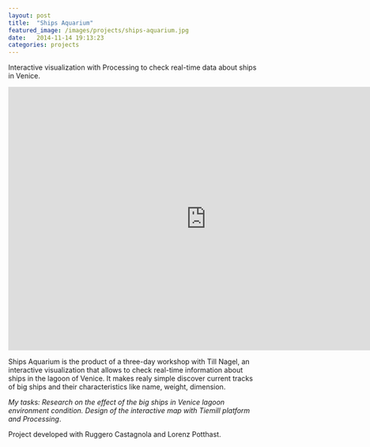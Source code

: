 ```yaml
---
layout: post
title:  "Ships Aquarium"
featured_image: /images/projects/ships-aquarium.jpg
date:   2014-11-14 19:13:23
categories: projects
---
```


Interactive visualization with Processing to check real-time data about ships in Venice.

<iframe src="https://player.vimeo.com/video/59518870" width="800" height="533" frameborder="0" webkitallowfullscreen mozallowfullscreen allowfullscreen></iframe>

Ships Aquarium is the product of a three-day workshop with Till Nagel, an interactive visualization that allows to check real-time information about ships in the lagoon of Venice. It makes realy simple discover current tracks of big ships and their characteristics like name, weight, dimension.

*My tasks: Research on the effect of the big ships in Venice lagoon environment condition. Design of the interactive map with Tiemill platform and Processing*.

Project developed with Ruggero Castagnola and Lorenz Potthast.

